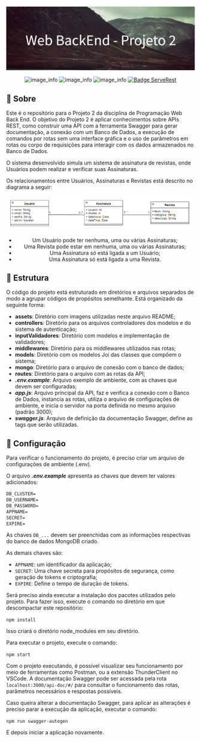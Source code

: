 <div align="center">

![image_info](./assets/banner.png)

![image_info](https://img.shields.io/badge/Aluno-Lucas_Costa_Fuganti-purple)
![image_info](https://img.shields.io/badge/RA-2209675-red)
![image_info](https://img.shields.io/badge/Professor-Adriano_Rivolli-blue)
[![Badge ServeRest](https://img.shields.io/badge/Tema-Assinatura_de_Revistas-green)](https://github.com/ServeRest/ServeRest/)

</div>

## 💬 Sobre

Este é o repositório para o Projeto 2 da disciplina de Programação Web Back End. O objetivo do Projeto 2 é aplicar conhecimentos sobre APIs REST, como construir uma API com a ferramenta Swagger para gerar documentação, a conexão com um Banco de Dados, a execução de comandos por rotas sem uma interface gráfica e o uso de parâmetros em rotas ou corpo de requisições para interagir com os dados armazenados no Banco de Dados.

O sistema desenvolvido simula um sistema de assinatura de revistas, onde Usuários podem realizar e verificar suas Assinaturas.

Os relacionamentos entre Usuários, Assinaturas e Revistas está descrito no diagrama a seguir:

<div align="center">

![image_info](./assets/diagrama.png)

- Um Usuário pode ter nenhuma, uma ou várias Assinaturas;
- Uma Revista pode estar em nenhuma, uma ou várias Assinaturas;
- Uma Assinatura só está ligada a um Usuário;
- Uma Assinatura só está ligada a uma Revista.

</div>

## 🔧 Estrutura

O código do projeto está estruturado em diretórios e arquivos separados de modo a agrupar códigos de propósitos semelhante. Está organizado da seguinte forma:

- **assets**: Diretório com imagens utilizadas neste arquivo README;
- **controllers**: Diretório para os arquivos controladores dos modelos e do sistema de autenticação;
- **inputValidadores**: Diretório com modelos e implementação de validadores;
- **middlewares**: Diretório para os middlewares utilizados nas rotas;
- **models**: Diretório com os modelos Joi das classes que compõem o sistema;
- **mongo**: Diretório para o arquivo de conexão com o banco de dados;
- **routes**: Diretório para o arquivo com as rotas da API;
- ***.env.example***: Arquivo exemplo de ambiente, com as chaves que devem ser configuradas;
- ***app.js***: Arquivo principal da API, faz e verifica a conexão com o Banco de Dados, instancia as rotas, utiliza o arquivo de configurações de ambiente, e inicia o servidor na porta definida no mesmo arquivo (padrão 3000);
- ***swagger.js***: Arquivo de definição da documentação Swagger, define as tags que serão utilizadas.

## 📝 Configuração

Para verificar o funcionamento do projeto, é preciso criar um arquivo de configurações de ambiente (.env).

O arquivo ***.env.example*** apresenta as chaves que devem ter valores adicionados:

```
DB_CLUSTER=
DB_USERNAME=
DB_PASSWORD=
APPNAME=
SECRET=
EXPIRE=
```

As chaves `DB_...` devem ser preenchidas com as informações respectivas do banco de dados MongoDB criado.

As demais chaves são:

- `APPNAME`: um identificador da aplicação;
- `SECRET`: Uma chave secreta para propósitos de segurança, como geração de tokens e criptografia;
- `EXPIRE`: Define o tempo de duração de tokens.

Será preciso ainda executar a instalação dos pacotes utilizados pelo projeto.
Para fazer isso, execute o comando no diretório em que descompactar este repositório:

`npm install`

Isso criará o diretório node_modules em seu diretório.

Para executar o projeto, execute o comando:

`npm start`

Com o projeto executando, é possível visualizar seu funcionamento por meio de ferramentas como Postman, ou a extensão ThunderClient no VSCode. A documentação Swagger pode ser acessada pela rota `localhost:3000/api-doc/#/` para consultar o funcionamento das rotas, parâmetros necessários e respostas possíveis.

Caso queira alterar a documentação Swagger, para aplicar as alterações é preciso parar a execução da aplicação, executar o comando:

`npm run swagger-autogen`

E depois iniciar a aplicação novamente.
